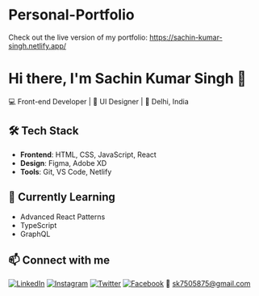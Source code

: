 # Personal-Portfolio
Check out the live version of my portfolio: https://sachin-kumar-singh.netlify.app/

# Hi there, I'm Sachin Kumar Singh 👋

💻 Front-end Developer | 🎨 UI Designer | 📍 Delhi, India

## 🛠 Tech Stack
- **Frontend**: HTML, CSS, JavaScript, React
- **Design**: Figma, Adobe XD
- **Tools**: Git, VS Code, Netlify

## 🌱 Currently Learning
- Advanced React Patterns
- TypeScript
- GraphQL

## 📫 Connect with me
[![LinkedIn](https://img.shields.io/badge/LinkedIn-0077B5?style=for-the-badge&logo=linkedin&logoColor=white)](https://linkedin.com/in/sachin-kumar-singh-5a193522a)
[![Instagram](https://img.shields.io/badge/Instagram-E4405F?style=for-the-badge&logo=instagram&logoColor=white)](https://instagram.com/yourprofile)
[![Twitter](https://img.shields.io/badge/Twitter-1DA1F2?style=for-the-badge&logo=twitter&logoColor=white)](https://twitter.com/yourhandle)
[![Facebook](https://img.shields.io/badge/Facebook-1877F2?style=for-the-badge&logo=facebook&logoColor=white)](https://facebook.com/yourprofile)
📧 sk7505875@gmail.com
